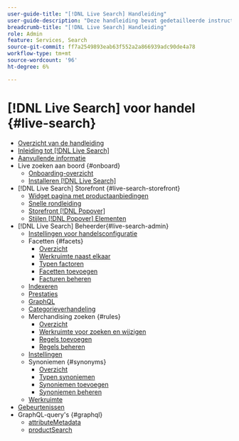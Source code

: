 ```yaml
---
user-guide-title: "[!DNL Live Search] Handleiding"
user-guide-description: "Deze handleiding bevat gedetailleerde instructies voor het gebruik van [!DNL Live Search] uit Adobe Commerce."
breadcrumb-title: "[!DNL Live Search] Handleiding"
role: Admin
feature: Services, Search
source-git-commit: ff7a2549893eab63f552a2a866939adc90de4a78
workflow-type: tm+mt
source-wordcount: '96'
ht-degree: 6%

---
```


# [!DNL Live Search] voor handel {#live-search}

- [Overzicht van de handleiding](guide-overview.md)
- [Inleiding tot [!DNL Live Search]](overview.md)
- [Aanvullende informatie](release-notes.md)
- Live zoeken aan boord {#onboard}
   - [Onboarding-overzicht](onboarding-overview.md)
   - [Installeren [!DNL Live Search]](install.md)
- [!DNL Live Search] Storefront {#live-search-storefront}
   - [Widget pagina met productaanbiedingen](plp-styling.md)
   - [Snelle rondleiding](quick-tour.md)
   - [Storefront [!DNL Popover]](storefront-popover.md)
   - [Stijlen [!DNL Popover] Elementen](storefront-popover-styling.md)
- [!DNL Live Search] Beheerder{#live-search-admin}
   - [Instellingen voor handelsconfiguratie](configuration.md)
   - Facetten {#facets}
      - [Overzicht](facets.md)
      - [Werkruimte naast elkaar](faceting-workspace.md)
      - [Typen factoren](facets-type.md)
      - [Facetten toevoegen](facets-add.md)
      - [Facturen beheren](facets-manage.md)
   - [Indexeren](indexing.md)
   - [Prestaties](performance.md)
   - [GraphQL](graphql.md)
   - [Categorieverhandeling](category-merch.md)
   - Merchandising zoeken {#rules}
      - [Overzicht](rules.md)
      - [Werkruimte voor zoeken en wijzigen](rules-workspace.md)
      - [Regels toevoegen](rules-add.md)
      - [Regels beheren](rules-manage.md)
   - [Instellingen](settings.md)
   - Synoniemen {#synonyms}
      - [Overzicht](synonyms.md)
      - [Typen synoniemen](synonyms-type.md)
      - [Synoniemen toevoegen](synonyms-add.md)
      - [Synoniemen beheren](synonyms-manage.md)
   - [Werkruimte](workspace.md)
- [Gebeurtenissen](events.md)
- GraphQL-query&#39;s {#graphql}
   - [attributeMetadata](https://developer.adobe.com/commerce/services/graphql/live-search/attribute-metadata/)
   - [productSearch](https://developer.adobe.com/commerce/services/graphql/live-search/product-search/)